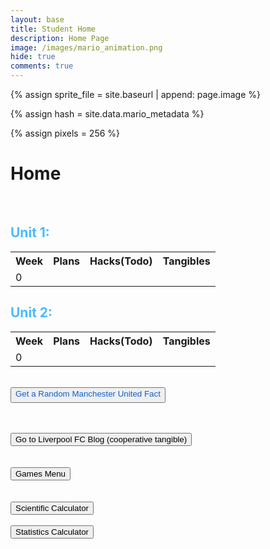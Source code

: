 ```yaml
---
layout: base
title: Student Home
description: Home Page
image: /images/mario_animation.png
hide: true
comments: true
---
```




<!-- Liquid:  statements -->

<!-- Include submenu from _includes to top of pages -->
<!--- Concatenation of site URL to frontmatter image  --->
{% assign sprite_file = site.baseurl | append: page.image %}
<!--- Has is a list variable containing mario metadata for sprite --->
{% assign hash = site.data.mario_metadata %}  
<!--- Size width/height of Sprit images --->
{% assign pixels = 256 %} 

<!--- HTML for page contains <p> tag named "Mario" and class properties for a "sprite"  -->

<p id="mario" class="sprite"></p>
  
<!--- Embedded Cascading Style Sheet (CSS) rules, 
        define how HTML elements look 
--->
<style>

  /*CSS style rules for the id and class of the sprite...
  */
  .sprite {
    height: {{pixels}}px;
    width: {{pixels}}px;
    background-image: url('{{sprite_file}}');
    background-repeat: no-repeat;
  }

  /*background position of sprite element
  */
  #mario {
    background-position: calc({{animations[0].col}} * {{pixels}} * -1px) calc({{animations[0].row}} * {{pixels}}* -1px);
  }
</style>

<style>
    h2 {
        color: rgb(75, 186, 255);
    }
</style>

<h1>Home</h1>
<p><br /></p>

<h2>
  Unit 1: 
</h2>
<p>   </p>

<table>
  <tr>
    <th>Week</th>
    <th>Plans</th>
    <th>Hacks(Todo)</th>
    <th>Tangibles</th>
  </tr>
  
  <tr>
  <td> 0 </td> 
  <td>
  </td>

  <td>
  </td>
  
  <td>

  </td>
  </tr>
</table>

<h2>Unit 2:</h2>
<p>
</p>

<table>
  <tr>
    <th>Week</th>
    <th>Plans</th>
    <th>Hacks(Todo)</th>
    <th>Tangibles</th>
  </tr>

  

    
  <tr>
  <td> 0 </td> 

  <td>
  </td>

  <td>
  </td>

  <td>
  </td>

  </tr>
</table>


<br>

<div>
  <button id="factButton" style="padding-bottom: 5px; color:#1260cc;">Get a Random Manchester United Fact</button>
</div>


<!-- Add an empty paragraph to display the fact -->
<p id="factDisplay" style="color:white; font-weight:bold;"></p>

<script>
  // Array of random ManU facts
  const ManUFacts = [
    "Since 1992, Manchester United has won the Premier League 13 times",
    "1 in 8 people of the world’s population is a Man Utd fan...",
    "The Red Devils have more national titles than Liverpool........",
    "Manchester United was founded in 1878 as Newton Heath LYR F.C.",
    "Old Trafford, Manchester United's home ground, has a capacity of around 74,000.",
    "Manchester United the first English club to win the European Cup in 1968.",
    "Manchester United's nickname is 'The Red Devils.'"
  ];

  // Function to get a random fact
  function getRandomFact() {
    const randomIndex = Math.floor(Math.random() * ManUFacts.length);
    return ManUFacts[randomIndex];
  }

  // Event listener for the button
  document.getElementById('factButton').addEventListener('click', () => {
    const fact = getRandomFact();
    console.log(fact)
    document.getElementById('factDisplay').textContent = fact;
  });
</script>

<br>
<br>

<div>
  <a href="liverpool-fc/index.html" style="color: #1260cc"><button>Go to Liverpool FC Blog (cooperative tangible)</button></a>
</div>

<br>
<br>

<div>
  <a href="game_menu/index_game.html"><button>Games Menu</button></a>
</div>

<br>
<br>

<div>
  <a href="calcs/sci_calc.html"><button>Scientific Calculator</button></a>
</div>

<br>

<div>
  <a href="calcs/stat_calc.html"><button>Statistics Calculator</button></a>
</div>







<!--mario stuff-->
<script>
        window.addEventListener("keydown", function(e) { if(["Space","ArrowUp","ArrowDown","ArrowLeft","ArrowRight"].indexOf(e.code) > -1) { e.preventDefault(); } }, false);
  ////////// convert YML hash to javascript key:value objects /////////

  var mario_metadata = {}; //key, value object
  {% for key in hash %}   
  
  var key = "{{key | first}}"  //key
  var values = {} //values object
  values["row"] = {{key.row}}
  values["col"] = {{key.col}}
  values["frames"] = {{key.frames}}
  mario_metadata[key] = values; //key with values added

  {% endfor %}

  ////////// game object for player /////////

  class Mario {
    constructor(meta_data) {
      this.tID = null;  //capture setInterval() task ID
      this.positionX = 0;  // current position of sprite in X direction
      this.currentSpeed = 0;
      this.marioElement = document.getElementById("mario"); //HTML element of sprite
      this.pixels = {{pixels}}; //pixel offset of images in the sprite, set by liquid constant
      this.interval = 100; //animation time interval
      this.obj = meta_data;
      this.marioElement.style.position = "absolute";
    }

    animate(obj, speed) {
      let frame = 0;
      const row = obj.row * this.pixels;
      this.currentSpeed = speed;

      this.tID = setInterval(() => {
        const col = (frame + obj.col) * this.pixels;
        this.marioElement.style.backgroundPosition = `-${col}px -${row}px`;
        this.marioElement.style.left = `${this.positionX}px`;

        this.positionX += speed;
        frame = (frame + 1) % obj.frames;

        const viewportWidth = window.innerWidth;
        if (this.positionX > viewportWidth - this.pixels) {
          document.documentElement.scrollLeft = this.positionX - viewportWidth + this.pixels;
        }
      }, this.interval);
    }

    startWalking() {
      this.stopAnimate();
      this.animate(this.obj["Walk"], 3);
    }
    startWalkingLeft() {
      this.stopAnimate();
      this.animate(this.obj["WalkL"], -3);
    }

    startRunningLeft() {
      this.stopAnimate();
      this.animate(this.obj["Run1L"], -6);
    }

    startRunning() {
      this.stopAnimate();
      this.animate(this.obj["Run1"], 6);
    }

    startPuffing() {
      this.stopAnimate();
      this.animate(this.obj["Puff"], 0);
    }

    startCheering() {
      this.stopAnimate();
      this.animate(this.obj["Cheer"], 0);
    }

    startFlipping() {
      this.stopAnimate();
      this.animate(this.obj["Flip"], 0);
    }

    startResting() {
      this.stopAnimate();
      this.animate(this.obj["Rest"], 0);
    }

    stopAnimate() {
      clearInterval(this.tID);
    }
  }

  const mario = new Mario(mario_metadata);

  ////////// event control /////////

  window.addEventListener("keydown", (event) => {
    if (event.key === "ArrowRight" || event.key === "d") {
      event.preventDefault();
      if (event.repeat) {
        mario.startCheering();
      } else {
        if (mario.currentSpeed === 0) {
          mario.startWalking();
        } else if (mario.currentSpeed === 3) {
          mario.startRunning();
        }
      }
    } else if (event.key === "ArrowDown" || event.key === "s") {
      event.preventDefault();
      if (event.repeat) {
        mario.stopAnimate();
      } else {
        mario.startPuffing();
      }
    } else if (event.key === "ArrowUp" || event.key === "w") {
      event.preventDefault();
      if (event.repeat) {
          mario.stopAnimate();
      } else {
          mario.startFlipping();
      }
    } else if (event.key === "ArrowLeft" || event.key === "a") {
      event.preventDefault();
      if (event.repeat) {
          mario.startCheering();
      } else {
          if (mario.currentSpeed === 0) {
          mario.startWalkingLeft();
        } else if (mario.currentSpeed === -3) {
          mario.startRunningLeft();
        } else if (mario.currentSpeed === 3) {
          mario.startWalkingLeft();
        } else if (mario.currentSpeed === 6) {
          mario.startWalkingLeft();
        }
      }
    }

  });

  //touch events that enable animations
  window.addEventListener("touchstart", (event) => {
    event.preventDefault(); // prevent default browser action
    if (event.touches[0].clientX > window.innerWidth / 2) {
      // move right
      if (currentSpeed === 0) { // if at rest, go to walking
        mario.startWalking();
      } else if (currentSpeed === 3) { // if walking, go to running
        mario.startRunning();
      }
    } else {
      // move left
      mario.startPuffing();
    }
  });

  //stop animation on window blur
  window.addEventListener("blur", () => {
    mario.stopAnimate();
  });

  //start animation on window focus
  window.addEventListener("focus", () => {
     mario.startFlipping();
  });

  //start animation on page load or page refresh
  document.addEventListener("DOMContentLoaded", () => {
    // adjust sprite size for high pixel density devices
    const scale = window.devicePixelRatio;
    const sprite = document.querySelector(".sprite");
    sprite.style.transform = `scale(${0.2 * scale})`;
    mario.startResting();
  });

  console.log(mario_metadata)
</script>